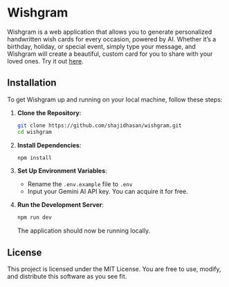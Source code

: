 # Wishgram

Wishgram is a web application that allows you to generate personalized handwritten wish cards for every occasion, powered by AI. Whether it’s a birthday, holiday, or special event, simply type your message, and Wishgram will create a beautiful, custom card for you to share with your loved ones. Try it out [here](https://wishgram.vercel.app).

## Installation

To get Wishgram up and running on your local machine, follow these steps:

1. **Clone the Repository**:
   ```bash
   git clone https://github.com/shajidhasan/wishgram.git
   cd wishgram
   ```

2. **Install Dependencies**:
   ```bash
   npm install
   ```

3. **Set Up Environment Variables**:
    * Rename the `.env.example` file to `.env`
    * Input your Gemini AI API key. You can acquire it for free.

4. **Run the Development Server**:
   ```bash
   npm run dev
   ```
   The application should now be running locally.


## License

This project is licensed under the MIT License. You are free to use, modify, and distribute this software as you see fit.
